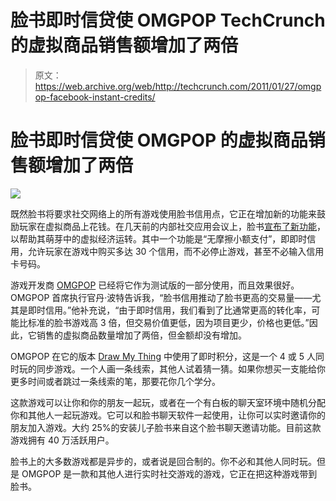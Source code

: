# 脸书即时信贷使 OMGPOP TechCrunch 的虚拟商品销售额增加了两倍

> 原文：<https://web.archive.org/web/http://techcrunch.com/2011/01/27/omgpop-facebook-instant-credits/>

# 脸书即时信贷使 OMGPOP 的虚拟商品销售额增加了两倍

![](img/94eabf227ae89ad957995c1102680a20.png)

既然脸书将要求社交网络上的所有游戏使用脸书信用点，它正在增加新的功能来鼓励玩家在虚拟商品上花钱。在几天前的内部社交应用会议上，脸书[宣布了新功能](https://web.archive.org/web/20230203160037/http://www.insidefacebook.com/2011/01/25/buy-with-friend-credits-micropayments/)，以帮助其萌芽中的虚拟经济运转。其中一个功能是“无摩擦小额支付”，即即时信用，允许玩家在游戏中购买多达 30 个信用，而不必停止游戏，甚至不必输入信用卡号码。

游戏开发商 [OMGPOP](https://web.archive.org/web/20230203160037/http://www.omgpop.com/) 已经将它作为测试版的一部分使用，而且效果很好。OMGPOP 首席执行官丹·波特告诉我，“脸书信用推动了脸书更高的交易量——尤其是即时信用。”他补充说，“由于即时信用，我们看到了比通常更高的转化率，可能比标准的脸书游戏高 3 倍，但交易价值更低，因为项目更少，价格也更低。”因此，它销售的虚拟商品数量增加了两倍，但金额却没有增加。

OMGPOP 在它的版本 [Draw My Thing](https://web.archive.org/web/20230203160037/http://www.facebook.com/drawmything) 中使用了即时积分，这是一个 4 或 5 人同时玩的同步游戏。一个人画一条线索，其他人试着猜一猜。如果你想买一支能给你更多时间或者跳过一条线索的笔，那要花你几个学分。

这款游戏可以让你和你的朋友一起玩，或者在一个有白板的聊天室环境中随机分配你和其他人一起玩游戏。它可以和脸书聊天软件一起使用，让你可以实时邀请你的朋友加入游戏。大约 25%的安装儿子脸书来自这个脸书聊天邀请功能。目前这款游戏拥有 40 万活跃用户。

脸书上的大多数游戏都是异步的，或者说是回合制的。你不必和其他人同时玩。但是 OMGPOP 是一款和其他人进行实时社交游戏的游戏，它正在把这种游戏带到脸书。